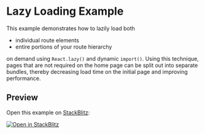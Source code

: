# Lazy Loading Example

This example demonstrates how to lazily load both

- individual route elements
- entire portions of your route hierarchy

on demand using `React.lazy()` and dynamic `import()`. Using this technique,
pages that are not required on the home page can be split out into separate
bundles, thereby decreasing load time on the initial page and improving
performance.

## Preview

Open this example on [StackBlitz](https://stackblitz.com):

[![Open in StackBlitz](https://developer.stackblitz.com/img/open_in_stackblitz.svg)](https://stackblitz.com/github/remix-run/react-router/tree/v6.0.0-beta.8/examples/lazy-loading?file=src/App.tsx)
